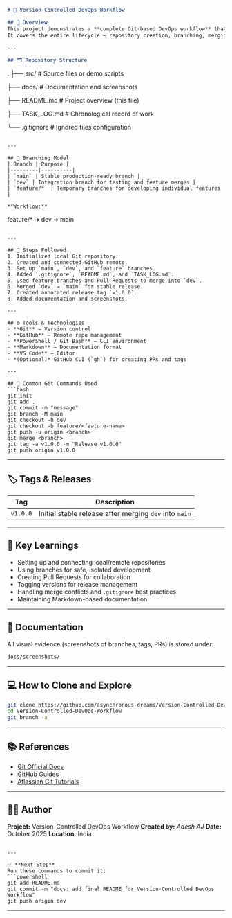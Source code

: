 

```markdown
# 🚀 Version-Controlled DevOps Workflow

## 🧭 Overview
This project demonstrates a **complete Git-based DevOps workflow** that mirrors how professional development teams manage, collaborate, and release code.  
It covers the entire lifecycle — repository creation, branching, merging, tagging, documentation, and release management — all using **Git** and **GitHub**.

---

## 🗂️ Repository Structure
```

.
├── src/                  # Source files or demo scripts

├── docs/                 # Documentation and screenshots

├── README.md             # Project overview (this file)

├── TASK_LOG.md           # Chronological record of work

└── .gitignore            # Ignored files configuration

```

---

## 🌳 Branching Model
| Branch | Purpose |
|---------|----------|
| `main` | Stable production-ready branch |
| `dev` | Integration branch for testing and feature merges |
| `feature/*` | Temporary branches for developing individual features |

**Workflow:**
```

feature/*  ➜  dev  ➜  main

````

---

## 🧩 Steps Followed
1. Initialized local Git repository.  
2. Created and connected GitHub remote.  
3. Set up `main`, `dev`, and `feature` branches.  
4. Added `.gitignore`, `README.md`, and `TASK_LOG.md`.  
5. Used feature branches and Pull Requests to merge into `dev`.  
6. Merged `dev` → `main` for stable release.  
7. Created annotated release tag `v1.0.0`.  
8. Added documentation and screenshots.

---

## ⚙️ Tools & Technologies
- **Git** – Version control  
- **GitHub** – Remote repo management  
- **PowerShell / Git Bash** – CLI environment  
- **Markdown** – Documentation format  
- **VS Code** – Editor  
- *(Optional)* GitHub CLI (`gh`) for creating PRs and tags

---

## 🧱 Common Git Commands Used
```bash
git init
git add .
git commit -m "message"
git branch -M main
git checkout -b dev
git checkout -b feature/<feature-name>
git push -u origin <branch>
git merge <branch>
git tag -a v1.0.0 -m "Release v1.0.0"
git push origin v1.0.0
````

---

## 🏷️ Tags & Releases

| Tag      | Description                                            |
| -------- | ------------------------------------------------------ |
| `v1.0.0` | Initial stable release after merging `dev` into `main` |

---

## 🧠 Key Learnings

* Setting up and connecting local/remote repositories
* Using branches for safe, isolated development
* Creating Pull Requests for collaboration
* Tagging versions for release management
* Handling merge conflicts and `.gitignore` best practices
* Maintaining Markdown-based documentation

---

## 📸 Documentation

All visual evidence (screenshots of branches, tags, PRs) is stored under:

```
docs/screenshots/
```

---

## 💻 How to Clone and Explore

```bash
git clone https://github.com/asynchronous-dreams/Version-Controlled-DevOps-Workflow.git
cd Version-Controlled-DevOps-Workflow
git branch -a
```

---

## 📚 References

* [Git Official Docs](https://git-scm.com/docs)
* [GitHub Guides](https://guides.github.com)
* [Atlassian Git Tutorials](https://www.atlassian.com/git/tutorials)

---

## 👨‍💻 Author

**Project:** Version-Controlled DevOps Workflow
**Created by:** *Adesh AJ*
**Date:** October 2025
**Location:** India

````

---

✅ **Next Step**
Run these commands to commit it:
```powershell
git add README.md
git commit -m "docs: add final README for Version-Controlled DevOps Workflow"
git push origin dev
````

---


